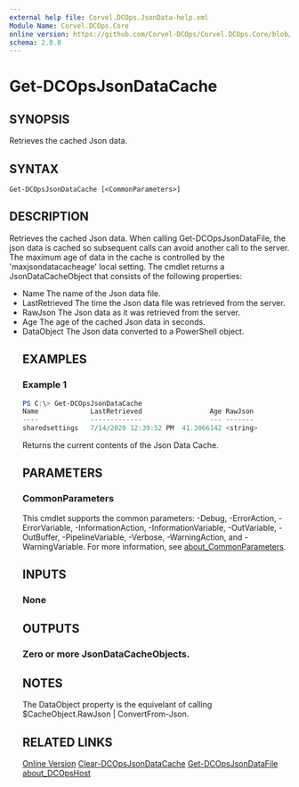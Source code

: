 ```yaml
---
external help file: Corvel.DCOps.JsonData-help.xml
Module Name: Corvel.DCOps.Core
online version: https://github.com/Corvel-DCOps/Corvel.DCOps.Core/blob/main/Source/docs/Get-DCOpsJsonDataCache.md
schema: 2.0.0
---
```


# Get-DCOpsJsonDataCache

## SYNOPSIS
Retrieves the cached Json data.

## SYNTAX

```
Get-DCOpsJsonDataCache [<CommonParameters>]
```

## DESCRIPTION
Retrieves the cached Json data.
When calling Get-DCOpsJsonDataFile, the json data is cached so subsequent calls can avoid another
call to the server. The maximum age of data in the cache is controlled by the 'maxjsondatacacheage' 
local setting.
The cmdlet returns a JsonDataCacheObject that consists of the following properties:
- Name <string> The name of the Json data file.
- LastRetrieved <datetime> The time the Json data file was retrieved from the server.
- RawJson <string> The Json data as it was retrieved from the server.
- Age <double> The age of the cached Json data in seconds.
- DataObject <object> The Json data converted to a PowerShell object. 

## EXAMPLES

### Example 1
```powershell
PS C:\> Get-DCOpsJsonDataCache
Name             LastRetrieved                 Age RawJson
----             -------------                 --- -------
sharedsettings   7/14/2020 12:39:52 PM  41.3066142 <string>
```

Returns the current contents of the Json Data Cache.

## PARAMETERS

### CommonParameters
This cmdlet supports the common parameters: -Debug, -ErrorAction, -ErrorVariable, -InformationAction, -InformationVariable, -OutVariable, -OutBuffer, -PipelineVariable, -Verbose, -WarningAction, and -WarningVariable. For more information, see [about_CommonParameters](http://go.microsoft.com/fwlink/?LinkID=113216).

## INPUTS

### None

## OUTPUTS

### Zero or more JsonDataCacheObjects.

## NOTES
The DataObject property is the equivelant of calling $CacheObject.RawJson | ConvertFrom-Json.

## RELATED LINKS

[Online Version](https://github.com/Corvel-DCOps/Corvel.DCOps.Core/blob/main/Source/docs/Get-DCOpsJsonDataCache.md)
[Clear-DCOpsJsonDataCache]()
[Get-DCOpsJsonDataFile]()
[about_DCOpsHost]()
